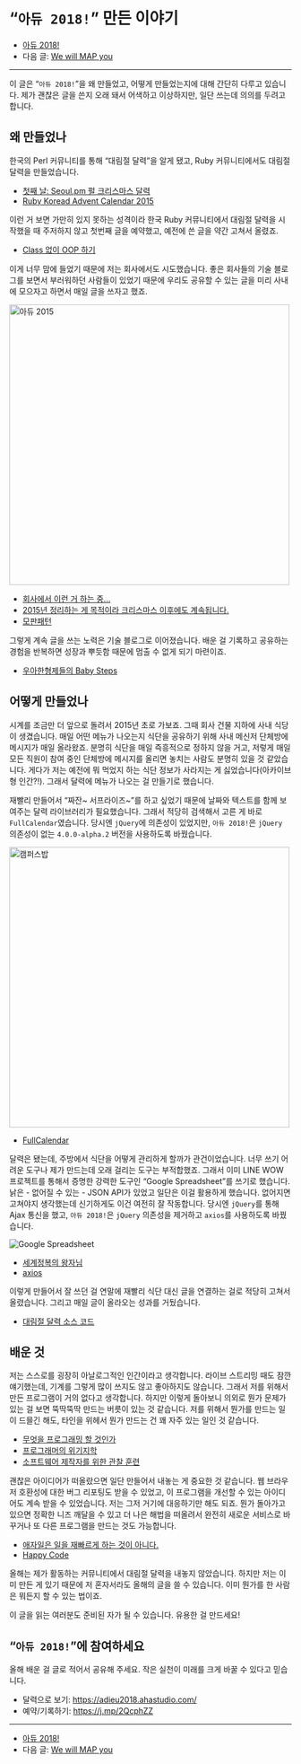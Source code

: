 # “`아듀 2018!`” 만든 이야기

- [아듀 2018!](https://adieu2018.ahastudio.com/)
- 다음 글: [We will MAP you](https://j.mp/2Q6ecKX)

---

이 글은 “`아듀 2018!`”을 왜 만들었고, 어떻게 만들었는지에 대해
간단히 다루고 있습니다.
제가 괜찮은 글을 쓴지 오래 돼서 어색하고 이상하지만,
일단 쓰는데 의의를 두려고 합니다.

## 왜 만들었나

한국의 Perl 커뮤니티를 통해 “대림절 달력”을 알게 됐고,
Ruby 커뮤니티에서도 대림절 달력을 만들었습니다.

- [첫째 날: Seoul.pm 펄 크리스마스 달력](https://j.mp/2RsiYia)
- [Ruby Koread Advent Calendar 2015](https://j.mp/2RsnMV5)

이런 거 보면 가만히 있지 못하는 성격이라
한국 Ruby 커뮤니티에서 대림절 달력을 시작했을 때
주저하지 않고 첫번째 글을 예약했고,
예전에 쓴 글을 약간 고쳐서 올렸죠.

- [Class 없이 OOP 하기](https://j.mp/1QPHpTf)

이게 너무 맘에 들었기 때문에 저는 회사에서도 시도했습니다.
좋은 회사들의 기술 블로그를 보면서 부러워하던 사람들이 있었기 때문에
우리도 공유할 수 있는 글을 미리 사내에 모으자고 하면서 매일 글을 쓰자고 했죠.

<img src="https://pbs.twimg.com/media/CXPa4yuUoAA2FmF.png" width="500" alt="아듀 2015">

- [회사에서 이런 거 하는 중...](https://j.mp/2RqTnGA)
- [2015년 정리하는 게 목적이라 크리스마스 이후에도 계속됩니다.](https://j.mp/2RqTWAc)
- [모판패턴](https://j.mp/2Q3NRNo)

그렇게 계속 글을 쓰는 노력은 기술 블로그로 이어졌습니다.
배운 걸 기록하고 공유하는 경험을 반복하면
성장과 뿌듯함 때문에 멈출 수 없게 되기 마련이죠.

- [우아한형제들의 Baby Steps](https://j.mp/299un3p)

## 어떻게 만들었나

시계를 조금만 더 앞으로 돌려서 2015년 초로 가보죠.
그때 회사 건물 지하에 사내 식당이 생겼습니다.
매일 어떤 메뉴가 나오는지 식단을 공유하기 위해
사내 메신저 단체방에 메시지가 매일 올라왔죠.
분명히 식단을 매일 즉흥적으로 정하지 않을 거고,
저렇게 매일 모든 직원이 참여 중인 단체방에 메시지를 올리면
놓치는 사람도 분명히 있을 것 같았습니다.
게다가 저는 예전에 뭐 먹었지 하는 식단 정보가 사라지는 게
싫었습니다(아카이브형 인간?!).
그래서 달력에 메뉴가 나오는 걸 만들기로 했습니다.

재빨리 만들어서 “짜잔~ 서프라이즈~”를 하고 싶었기 때문에
날짜와 텍스트를 함께 보여주는 달력 라이브러리가 필요했습니다.
그래서 적당히 검색해서 고른 게 바로 `FullCalendar`였습니다.
당시엔 `jQuery`에 의존성이 있었지만,
`아듀 2018!`은 `jQuery` 의존성이 없는
`4.0.0-alpha.2` 버전을 사용하도록 바꿨습니다.

<img src="http://woowabros.github.io/img/2016-09-05/officebob-calendar.jpg" width="500" alt="캠퍼스밥">

- [FullCalendar](https://j.mp/2RsjJb9)

달력은 됐는데, 주방에서 식단을 어떻게 관리하게 할까가 관건이었습니다.
너무 쓰기 어려운 도구나 제가 만드는데 오래 걸리는 도구는 부적합했죠.
그래서 이미 LINE WOW 프로젝트를 통해서 증명한 강력한 도구인
“Google Spreadsheet”를 쓰기로 했습니다.
낡은 - 없어질 수 있는 - JSON API가 있었고 일단은 이걸 활용하게 했습니다.
없어지면 고쳐야지 생각했는데 신기하게도 이건 여전히 잘 작동합니다.
당시엔 `jQuery`를 통해 Ajax 통신을 했고,
`아듀 2018!`은 `jQuery` 의존성을 제거하고 `axios`를 사용하도록 바꿨습니다.

<img src="https://pbs.twimg.com/media/DtVqo6pVAAATdZB.jpg" alt="Google Spreadsheet">

- [세계정복의 왕자님](https://j.mp/2kLgq0A)
- [axios](https://j.mp/2zkeaod)

이렇게 만들어서 잘 쓰던 걸 연말에 재빨리 식단 대신 글을 연결하는 걸로
적당히 고쳐서 올렸습니다.
그리고 매일 글이 올라오는 성과를 거뒀습니다.

- [대림절 달력 소스 코드](https://j.mp/1XuTulc)

## 배운 것

저는 스스로를 굉장히 아날로그적인 인간이라고 생각합니다.
라이브 스트리밍 때도 잠깐 얘기했는데,
기계를 그렇게 많이 쓰지도 않고 좋아하지도 않습니다.
그래서 저를 위해서 만든 프로그램이 거의 없다고 생각합니다.
하지만 이렇게 돌아보니 의외로 뭔가 문제가 있는 걸 보면
뚝딱뚝딱 만드는 버릇이 있는 것 같습니다.
저를 위해서 뭔가를 만드는 일이 드믈긴 해도,
타인을 위헤서 뭔가 만드는 건 꽤 자주 있는 일인 것 같습니다.

- [무엇을 프로그래밍 할 것인가](https://j.mp/1OhDcRZ)
- [프로그래머의 위기지학](https://j.mp/1YqLCRY)
- [소프트웨어 제작자를 위한 관찰 훈련](https://j.mp/1NWulbo)

괜찮은 아이디어가 떠올랐으면 일단 만들어서 내놓는 게 중요한 것 같습니다.
웹 브라우저 호환성에 대한 버그 리포팅도 받을 수 있었고,
이 프로그램을 개선할 수 있는 아이디어도 계속 받을 수 있었습니다.
저는 그저 거기에 대응하기만 해도 되죠.
뭔가 돌아가고 있으면 정확한 니즈 깨달을 수 있고 더 나은 해법을 떠올려서
완전히 새로운 서비스로 바꾸거나 또 다른 프로그램을 만드는 것도 가능합니다.

- [애자일은 일을 재빠르게 하는 것이 아니다.](https://j.mp/2RsbPi7)
- [Happy Code](https://j.mp/2bPNW3i)

올해는 제가 활동하는 커뮤니티에서 대림절 달력을 내놓지 않았습니다.
하지만 저는 이미 만든 게 있기 때문에 저 혼자서라도 올해의 글을 쓸 수 있습니다.
이미 뭔가를 한 사람은 뭐든지 할 수 있는 법이죠.

이 글을 읽는 여러분도 준비된 자가 될 수 있습니다.
유용한 걸 만드세요!

## “`아듀 2018!`”에 참여하세요

올해 배운 걸 글로 적어서 공유해 주세요.
작은 실천이 미래를 크게 바꿀 수 있다고 믿습니다.

- 달력으로 보기: <https://adieu2018.ahastudio.com/>
- 예약/기록하기: <https://j.mp/2QcphZZ>

---

- [아듀 2018!](https://adieu2018.ahastudio.com/)
- 다음 글: [We will MAP you](https://j.mp/2Q6ecKX)
